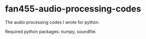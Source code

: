 # fan455-audio-processing-codes
The audio processing codes I wrote for python.

Required python packages: numpy, soundfile.
